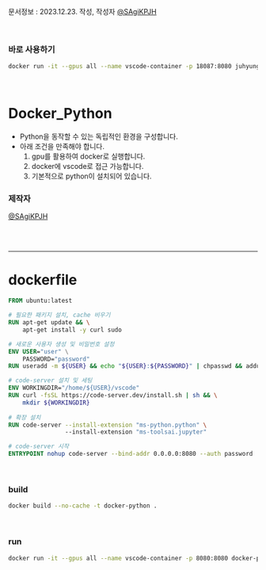 문서정보 : 2023.12.23. 작성, 작성자 [@SAgiKPJH](https://github.com/SAgiKPJH)

<br>

### 바로 사용하기
```bash
docker run -it --gpus all --name vscode-container -p 18087:8080 juhyung1021/docker-python
```

<br>

# Docker_Python
- Python을 동작할 수 있는 독립적인 환경을 구성합니다.
- 아래 조건을 만족해야 합니다.
  1. gpu를 활용하여 docker로 실행합니다.
  2. docker에 vscode로 접근 가능합니다.
  3. 기본적으로 python이 설치되어 있습니다.

### 제작자
[@SAgiKPJH](https://github.com/SAgiKPJH)

<br><br>

---

# dockerfile

```dockerfile
FROM ubuntu:latest

# 필요한 패키지 설치, cache 비우기
RUN apt-get update && \
    apt-get install -y curl sudo

# 새로운 사용자 생성 및 비밀번호 설정
ENV USER="user" \
    PASSWORD="password"
RUN useradd -m ${USER} && echo "${USER}:${PASSWORD}" | chpasswd && adduser ${USER} sudo

# code-server 설치 및 세팅
ENV WORKINGDIR="/home/${USER}/vscode"
RUN curl -fsSL https://code-server.dev/install.sh | sh && \
    mkdir ${WORKINGDIR}
    
# 확장 설치
RUN code-server --install-extension "ms-python.python" \ 
                --install-extension "ms-toolsai.jupyter"

# code-server 시작
ENTRYPOINT nohup code-server --bind-addr 0.0.0.0:8080 --auth password  ${WORKINGDIR}
```

<br>

### build
```bash
docker build --no-cache -t docker-python .
```

<br>

### run

```bash
docker run -it --gpus all --name vscode-container -p 8080:8080 docker-python
```
